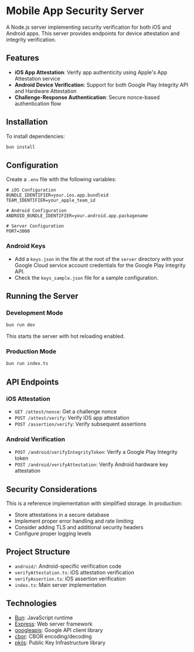 # Mobile App Security Server

A Node.js server implementing security verification for both iOS and Android apps. This server provides endpoints for device attestation and integrity verification.

## Features

- **iOS App Attestation**: Verify app authenticity using Apple's App Attestation service
- **Android Device Verification**: Support for both Google Play Integrity API and Hardware Attestation
- **Challenge-Response Authentication**: Secure nonce-based authentication flow

## Installation

To install dependencies:

```bash
bun install
```

## Configuration

Create a `.env` file with the following variables:

```
# iOS Configuration
BUNDLE_IDENTIFIER=your.ios.app.bundleid
TEAM_IDENTIFIER=your_apple_team_id

# Android Configuration
ANDROID_BUNDLE_IDENTIFIER=your.android.app.packagename

# Server Configuration
PORT=3000
```

### Android Keys
- Add a `keys.json` in the file at the root of the `server` directory with your Google Cloud service account credentials for the Google Play Integrity API.
- Check the `keys_sample.json` file for a sample configuration.

## Running the Server

### Development Mode

```bash
bun run dev
```

This starts the server with hot reloading enabled.

### Production Mode

```bash
bun run index.ts
```

## API Endpoints

### iOS Attestation

- `GET /attest/nonce`: Get a challenge nonce
- `POST /attest/verify`: Verify iOS app attestation
- `POST /assertion/verify`: Verify subsequent assertions

### Android Verification

- `POST /android/verifyIntegrityToken`: Verify a Google Play Integrity token
- `POST /android/verifyAttestation`: Verify Android hardware key attestation

## Security Considerations

This is a reference implementation with simplified storage. In production:

- Store attestations in a secure database
- Implement proper error handling and rate limiting
- Consider adding TLS and additional security headers
- Configure proper logging levels

## Project Structure

- `android/`: Android-specific verification code
- `verifyAttestation.ts`: iOS attestation verification
- `verifyAssertion.ts`: iOS assertion verification
- `index.ts`: Main server implementation

## Technologies

- [Bun](https://bun.sh): JavaScript runtime
- [Express](https://expressjs.com): Web server framework
- [googleapis](https://github.com/googleapis/google-api-nodejs-client): Google API client library
- [cbor](https://github.com/hildjj/node-cbor): CBOR encoding/decoding
- [pkijs](https://github.com/PeculiarVentures/PKI.js): Public Key Infrastructure library
